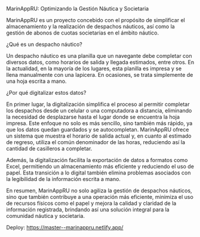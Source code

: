 MarinAppRU: Optimizando la Gestión Náutica y Societaria

MarinAppRU es un proyecto concebido con el propósito de simplificar el almacenamiento y la realización de despachos náuticos, así como la gestión de abonos de cuotas societarias en el ámbito náutico.

¿Qué es un despacho náutico?

Un despacho náutico es una planilla que un navegante debe completar con diversos datos, como horarios de salida y llegada estimados, entre otros. En la actualidad, en la mayoría de los lugares, esta planilla es impresa y se llena manualmente con una lapicera. En ocasiones, se trata simplemente de una hoja escrita a mano.

¿Por qué digitalizar estos datos?

En primer lugar, la digitalización simplifica el proceso al permitir completar los despachos desde un celular o una computadora a distancia, eliminando la necesidad de desplazarse hasta el lugar donde se encuentra la hoja impresa. Este enfoque no solo es más sencillo, sino también más rápido, ya que los datos quedan guardados y se autocompletan. MarinAppRU ofrece un sistema que muestra el horario de salida actual y, en cuanto al estimado de regreso, utiliza el común denominador de las horas, reduciendo así la cantidad de casilleros a completar.

Además, la digitalización facilita la exportación de datos a formatos como Excel, permitiendo un almacenamiento más eficiente y reduciendo el uso de papel. Esta transición a lo digital también elimina problemas asociados con la legibilidad de la información escrita a mano.

En resumen, MarinAppRU no solo agiliza la gestión de despachos náuticos, sino que también contribuye a una operación más eficiente, minimiza el uso de recursos físicos como el papel y mejora la calidad y claridad de la información registrada, brindando así una solución integral para la comunidad náutica y societaria.

Deploy: https://master--marinappru.netlify.app/
